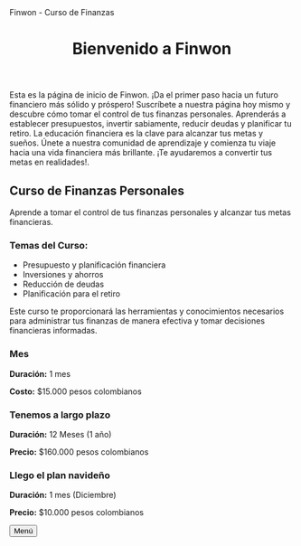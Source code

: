 <!DOCTYPE html>
<html lang="es">
<head>
    <meta charset="UTF-8">
    <meta name="viewport" content="width=device-width, initial-scale=1.0">
    <tittle> Finwon - Curso de Finanzas </tittle>
</head>
<body>
    <header>
        <h1>Bienvenido a Finwon</h1>
    </header>
    <main>
        <p>Esta es la página de inicio de Finwon. ¡Da el primer paso hacia un futuro financiero más sólido y próspero! Suscríbete a nuestra página hoy mismo y descubre cómo tomar el control de tus finanzas personales. Aprenderás a establecer presupuestos, invertir sabiamente, reducir deudas y planificar tu retiro. La educación financiera es la clave para alcanzar tus metas y sueños. Únete a nuestra comunidad de aprendizaje y comienza tu viaje hacia una vida financiera más brillante. ¡Te ayudaremos a convertir tus metas en realidades!.</p>
    </main>
    <div class="info-container" id="info-container">
        <h2>Curso de Finanzas Personales</h2>
        <p>Aprende a tomar el control de tus finanzas personales y alcanzar tus metas financieras.</p>
        <h3>Temas del Curso:</h3>
        <ul>
            <li>Presupuesto y planificación financiera</li>
            <li>Inversiones y ahorros</li>
            <li>Reducción de deudas</li>
            <li>Planificación para el retiro</li>
        </ul>
        <p>Este curso te proporcionará las herramientas y conocimientos necesarios para administrar tus finanzas de manera efectiva y tomar decisiones financieras informadas.</p>
                <h3>Mes</h3>
        <p><strong>Duración:</strong> 1 mes</p>
        <p><strong>Costo:</strong> $15.000 pesos colombianos</p>
                <h3>Tenemos a largo plazo</h3>
        <p><strong>Duración:</strong> 12 Meses (1 año)</p>
        <p><strong>Precio:</strong> $160.000 pesos colombianos</p>
                <h3>Llego el plan navideño</h3>
        <p><strong>Duración:</strong> 1 mes (Diciembre)</p>
        <p><strong>Precio:</strong> $10.000 pesos colombianos</p>
</body>
</html>
<div class="dropdown">
  <button>Menú</button>
  <div class="dropdown-content">
  <a href=Educación financiera</a>
  <a href=Ayuda</a>
  <a href=Asesoria comercial</a>
  </div>
</div>

